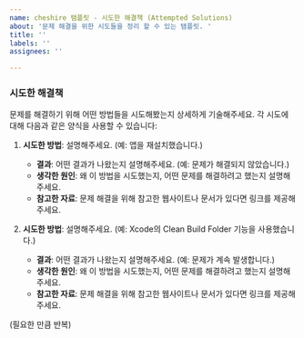 ```yaml
---
name: cheshire 탬플릿 - 시도한 해결책 (Attempted Solutions)
about: '문제 해결을 위한 시도들을 정리 할 수 있는 탬플릿. '
title: ''
labels: ''
assignees: ''

---
```


### 시도한 해결책
문제를 해결하기 위해 어떤 방법들을 시도해봤는지 상세하게 기술해주세요. 각 시도에 대해 다음과 같은 양식을 사용할 수 있습니다:

1. **시도한 방법**: 설명해주세요. (예: 앱을 재설치했습니다.)
   - **결과**: 어떤 결과가 나왔는지 설명해주세요. (예: 문제가 해결되지 않았습니다.)
   - **생각한 원인**: 왜 이 방법을 시도했는지, 어떤 문제를 해결하려고 했는지 설명해주세요.
   - **참고한 자료**: 문제 해결을 위해 참고한 웹사이트나 문서가 있다면 링크를 제공해주세요.

2. **시도한 방법**: 설명해주세요. (예: Xcode의 Clean Build Folder 기능을 사용했습니다.)
   - **결과**: 어떤 결과가 나왔는지 설명해주세요. (예: 문제가 계속 발생합니다.)
   - **생각한 원인**: 왜 이 방법을 시도했는지, 어떤 문제를 해결하려고 했는지 설명해주세요.
   - **참고한 자료**: 문제 해결을 위해 참고한 웹사이트나 문서가 있다면 링크를 제공해주세요.

(필요한 만큼 반복)
